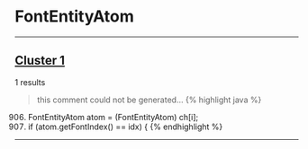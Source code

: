 # FontEntityAtom

***

## [Cluster 1](./1)
1 results
> this comment could not be generated...
{% highlight java %}
906. FontEntityAtom atom = (FontEntityAtom) ch[i];
907. if (atom.getFontIndex() == idx) {
{% endhighlight %}

***

